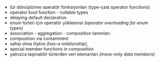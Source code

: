 - tür dönüştürme operatör fonksiyonları (type-cast operator functions)
- operator bool function - nullable types
- delaying default declaration
- enum türleri için operatör yükleemsi _(operator overloading for enum types)_
- association - aggregation - composition tanımları
- composition via containment
- sahip olma ilişkisi _(has-a relationship)_,
- special member functions in composition
- yalnızca taşınabilir türlerden veri elemanları _(move-only data members)_
